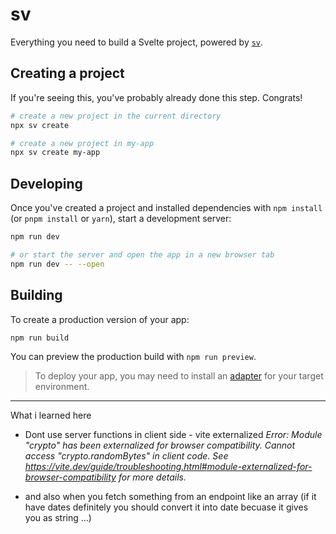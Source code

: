 # sv

Everything you need to build a Svelte project, powered by [`sv`](https://github.com/sveltejs/cli).

## Creating a project

If you're seeing this, you've probably already done this step. Congrats!

```sh
# create a new project in the current directory
npx sv create

# create a new project in my-app
npx sv create my-app
```

## Developing

Once you've created a project and installed dependencies with `npm install` (or `pnpm install` or `yarn`), start a development server:

```sh
npm run dev

# or start the server and open the app in a new browser tab
npm run dev -- --open
```

## Building

To create a production version of your app:

```sh
npm run build
```

You can preview the production build with `npm run preview`.

> To deploy your app, you may need to install an [adapter](https://svelte.dev/docs/kit/adapters) for your target environment.

---

What i learned here

- Dont use server functions in client side - vite externalized 
*Error: Module "crypto" has been externalized for browser compatibility. Cannot access "crypto.randomBytes" in client code. See https://vite.dev/guide/troubleshooting.html#module-externalized-for-browser-compatibility for more details.*

- and also when you fetch something from an endpoint like an array (if it have dates definitely you should convert it into date becuase it gives you as string ...)
